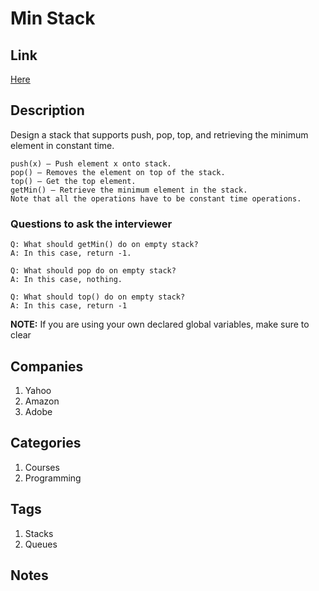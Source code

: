 # Min Stack

## Link

[Here](https://www.interviewbit.com/problems/min-stack/)

## Description

Design a stack that supports push, pop, top, and retrieving the minimum element in constant time.

```text
push(x) – Push element x onto stack.
pop() – Removes the element on top of the stack.
top() – Get the top element.
getMin() – Retrieve the minimum element in the stack.
Note that all the operations have to be constant time operations.
```

### Questions to ask the interviewer

```text
Q: What should getMin() do on empty stack?
A: In this case, return -1.

Q: What should pop do on empty stack?
A: In this case, nothing.

Q: What should top() do on empty stack?
A: In this case, return -1
```

**NOTE:** If you are using your own declared global variables, make sure to clear

## Companies

1. Yahoo
1. Amazon
1. Adobe

## Categories

1. Courses
1. Programming

## Tags

1. Stacks
1. Queues

## Notes